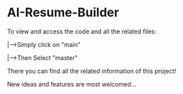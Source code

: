 # AI-Resume-Builder

To view and access the code and all the related files:

|-->Simply click on "main"

|-->Then Select "master"

There you can find all the related information of this project!

New ideas and features are most welcomed...
